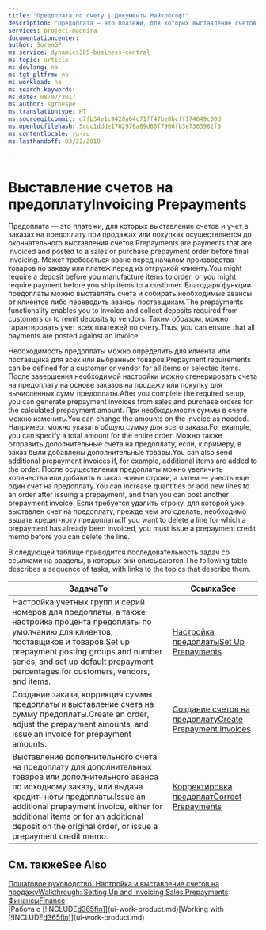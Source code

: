```yaml
---
title: "Предоплата по счету | Документы Майкрософт"
description: "Предоплата — это платежи, для которых выставление счетов и учет в заказах на предоплату при продажах или покупках осуществляется до окончательного выставления счетов. Может требоваться аванс перед началом производства товаров по заказу или платеж перед из отгрузкой клиенту. Благодаря функции предоплаты можно выставлять счета и собирать необходимые авансы от клиентов либо переводить авансы поставщикам. Таким образом, можно гарантировать учет всех платежей по счету."
services: project-madeira
documentationcenter: 
author: SorenGP
ms.service: dynamics365-business-central
ms.topic: article
ms.devlang: na
ms.tgt_pltfrm: na
ms.workload: na
ms.search.keywords: 
ms.date: 08/07/2017
ms.author: sgroespe
ms.translationtype: HT
ms.sourcegitcommit: d7fb34e1c9428a64c71ff47be8bcff174649c00d
ms.openlocfilehash: 5cdc1ddde1762976a89d60f7906fb3e7363982f0
ms.contentlocale: ru-ru
ms.lasthandoff: 03/22/2018

---
```

# <a name="invoicing-prepayments"></a><span data-ttu-id="cbfb0-106">Выставление счетов на предоплату</span><span class="sxs-lookup"><span data-stu-id="cbfb0-106">Invoicing Prepayments</span></span>
<span data-ttu-id="cbfb0-107">Предоплата — это платежи, для которых выставление счетов и учет в заказах на предоплату при продажах или покупках осуществляется до окончательного выставления счетов.</span><span class="sxs-lookup"><span data-stu-id="cbfb0-107">Prepayments are payments that are invoiced and posted to a sales or purchase prepayment order before final invoicing.</span></span> <span data-ttu-id="cbfb0-108">Может требоваться аванс перед началом производства товаров по заказу или платеж перед из отгрузкой клиенту.</span><span class="sxs-lookup"><span data-stu-id="cbfb0-108">You might require a deposit before you manufacture items to order, or you might require payment before you ship items to a customer.</span></span> <span data-ttu-id="cbfb0-109">Благодаря функции предоплаты можно выставлять счета и собирать необходимые авансы от клиентов либо переводить авансы поставщикам.</span><span class="sxs-lookup"><span data-stu-id="cbfb0-109">The prepayments functionality enables you to invoice and collect deposits required from customers or to remit deposits to vendors.</span></span> <span data-ttu-id="cbfb0-110">Таким образом, можно гарантировать учет всех платежей по счету.</span><span class="sxs-lookup"><span data-stu-id="cbfb0-110">Thus, you can ensure that all payments are posted against an invoice.</span></span>  

 <span data-ttu-id="cbfb0-111">Необходимость предоплаты можно определить для клиента или поставщика для всех или выбранных товаров.</span><span class="sxs-lookup"><span data-stu-id="cbfb0-111">Prepayment requirements can be defined for a customer or vendor for all items or selected items.</span></span> <span data-ttu-id="cbfb0-112">После завершения необходимой настройки можно сгенерировать счета на предоплату на основе заказов на продажу или покупку для вычисленных сумм предоплаты.</span><span class="sxs-lookup"><span data-stu-id="cbfb0-112">After you complete the required setup, you can generate prepayment invoices from sales and purchase orders for the calculated prepayment amount.</span></span> <span data-ttu-id="cbfb0-113">При необходимости суммы в счете можно изменить.</span><span class="sxs-lookup"><span data-stu-id="cbfb0-113">You can change the amounts on the invoice as needed.</span></span> <span data-ttu-id="cbfb0-114">Например, можно указать общую сумму для всего заказа.</span><span class="sxs-lookup"><span data-stu-id="cbfb0-114">For example, you can specify a total amount for the entire order.</span></span> <span data-ttu-id="cbfb0-115">Можно также отправить дополнительные счета на предоплату, если, к примеру, в заказ были добавлены дополнительные товары.</span><span class="sxs-lookup"><span data-stu-id="cbfb0-115">You can also send additional prepayment invoices if, for example, additional items are added to the order.</span></span> <span data-ttu-id="cbfb0-116">После осуществления предоплаты можно увеличить количества или добавить в заказ новые строки, а затем — учесть еще один счет на предоплату.</span><span class="sxs-lookup"><span data-stu-id="cbfb0-116">You can increase quantities or add new lines to an order after issuing a prepayment, and then you can post another prepayment invoice.</span></span> <span data-ttu-id="cbfb0-117">Если требуется удалить строку, для которой уже выставлен счет на предоплату, прежде чем это сделать, необходимо выдать кредит-ноту предоплаты.</span><span class="sxs-lookup"><span data-stu-id="cbfb0-117">If you want to delete a line for which a prepayment has already been invoiced, you must issue a prepayment credit memo before you can delete the line.</span></span>  

 <span data-ttu-id="cbfb0-118">В следующей таблице приводится последовательность задач со ссылками на разделы, в которых они описываются.</span><span class="sxs-lookup"><span data-stu-id="cbfb0-118">The following table describes a sequence of tasks, with links to the topics that describe them.</span></span>

|<span data-ttu-id="cbfb0-119">**Задача**</span><span class="sxs-lookup"><span data-stu-id="cbfb0-119">**To**</span></span>|<span data-ttu-id="cbfb0-120">**Ссылка**</span><span class="sxs-lookup"><span data-stu-id="cbfb0-120">**See**</span></span>|  
|------------|-------------|  
|<span data-ttu-id="cbfb0-121">Настройка учетных групп и серий номеров для предоплаты, а также настройка процента предоплаты по умолчанию для клиентов, поставщиков и товаров.</span><span class="sxs-lookup"><span data-stu-id="cbfb0-121">Set up prepayment posting groups and number series, and set up default prepayment percentages for customers, vendors, and items.</span></span>|[<span data-ttu-id="cbfb0-122">Настройка предоплаты</span><span class="sxs-lookup"><span data-stu-id="cbfb0-122">Set Up Prepayments</span></span>](finance-set-up-prepayments.md)|
|<span data-ttu-id="cbfb0-123">Создание заказа, коррекция суммы предоплаты и выставление счета на сумму предоплаты.</span><span class="sxs-lookup"><span data-stu-id="cbfb0-123">Create an order, adjust the prepayment amounts, and issue an invoice for prepayment amounts.</span></span>|[<span data-ttu-id="cbfb0-124">Создание счетов на предоплату</span><span class="sxs-lookup"><span data-stu-id="cbfb0-124">Create Prepayment Invoices</span></span>](finance-how-to-create-prepayment-invoices.md)|  
|<span data-ttu-id="cbfb0-125">Выставление дополнительного счета на предоплату для дополнительных товаров или дополнительного аванса по исходному заказу, или выдача кредит-ноты предоплаты.</span><span class="sxs-lookup"><span data-stu-id="cbfb0-125">Issue an additional prepayment invoice, either for additional items or for an additional deposit on the original order, or issue a prepayment credit memo.</span></span>|[<span data-ttu-id="cbfb0-126">Корректировка предоплат</span><span class="sxs-lookup"><span data-stu-id="cbfb0-126">Correct Prepayments</span></span>](finance-how-to-correct-prepayments.md)|  

## <a name="see-also"></a><span data-ttu-id="cbfb0-127">См. также</span><span class="sxs-lookup"><span data-stu-id="cbfb0-127">See Also</span></span>  
[<span data-ttu-id="cbfb0-128">Пошаговое руководство. Настройка и выставление счетов на продажу</span><span class="sxs-lookup"><span data-stu-id="cbfb0-128">Walkthrough: Setting Up and Invoicing Sales Prepayments</span></span>](walkthrough-setting-up-and-invoicing-sales-prepayments.md)  
[<span data-ttu-id="cbfb0-129">Финансы</span><span class="sxs-lookup"><span data-stu-id="cbfb0-129">Finance</span></span>](finance.md)  
<span data-ttu-id="cbfb0-130">[Работа с [!INCLUDE[d365fin](includes/d365fin_md.md)]](ui-work-product.md)</span><span class="sxs-lookup"><span data-stu-id="cbfb0-130">[Working with [!INCLUDE[d365fin](includes/d365fin_md.md)]](ui-work-product.md)</span></span>

